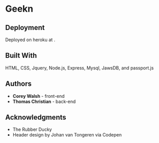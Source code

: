 # Geekn

<Description to follow>

## Deployment

Deployed on heroku at <link here>.

## Built With

HTML, CSS, Jquery, Node.js, Express, Mysql, JawsDB, and passport.js

## Authors

* **Corey Walsh** - front-end
* **Thomas Christian** - back-end

## Acknowledgments

* The Rubber Ducky
* Header design by Johan van Tongeren via Codepen
